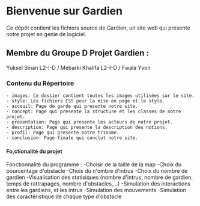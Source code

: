 # Bienvenue sur Gardien

Ce dépôt contient les fichiers source de Gardien, un site web qui presente notre projet en genie de logiciel.

## Membre du Groupe D Projet Gardien :

Yuksel Sinan L2-I-D / Mebarki Khalifa L2-I-D / Fwala Yvon

### Contenu du Répertoire

	- images: Ce dossier contient toutes les images utilisées sur le site.
	- style: Les fichiers CSS pour la mise en page et le style.
	- acceuil: Page de garde qui presente notre site.
	- concept: Page qui presente la structure et les classes de notre projet.
	- presentation: Page qui presente les acteurs de notre projet.
	- description: Page qui presente la description des notions.
	- profil: Page qui presente notre trinome.
	- conclusion: Page finale qui conclut notre site.

#### Fo,ctionalité du projet

Fonctionnalité du programme :
	  -Choisir de la taille de la map
	  -Choix du pourcentage d'obstacle
	  -Choix du n'ombre d'intrus
	  -Choix du nombre de gardien
	  -Visualisation des statisiques (nombre d'intrus, nombre de gardien, temps de rattrapages, nombre d'obstacles,...)
	  -Simulation des interactions entre les gardiens, et les intrus
	  -Simulation des mouvements
	  -Simulation des caractéristique de chaque type d'obstacle
